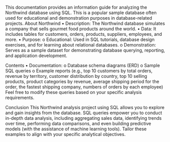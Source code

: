 This documentation provides an information guide for analyzing the Northwind database using SQL. This is a popular sample database often used for educational and demonstration purposes in database-related projects.
About Northwind
•	Description: The Northwind database simulates a company that sells gourmet food products around the world.
•	Data: It includes tables for customers, orders, products, suppliers, employees, and more.
•	Purpose: 
o	Educational: Used in SQL tutorials, database design exercises, and for learning about relational databases.
o	Demonstration: Serves as a sample dataset for demonstrating database querying, reporting, and application development.

Contents
•	Documentation: 
o	Database schema diagrams (ERD)
o	Sample SQL queries
o	Example reports (e.g., top 10 customers by total orders, revenue by territory, customer distribution by country, top 10 selling products, product categories by revenue, average shipping period for the order, the fastest shipping company, numbers of orders by each employee)
Feel free to modify these queries based on your specific analysis requirements.

Conclusion
This Northwind analysis project using SQL allows you to explore and gain insights from the database. SQL queries empower you to conduct in-depth data analysis, including aggregating sales data, identifying trends over time, performing data comparisons, and even building predictive models (with the assistance of machine learning tools). Tailor these examples to align with your specific analytical objectives.
